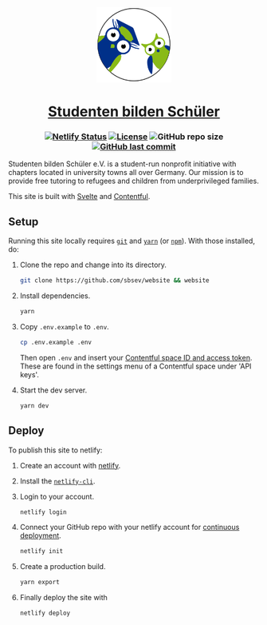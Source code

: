 <p align="center">
  <a href="https://studenten-bilden-schueler.de"><img src="static/favicon.svg" alt="Favicon" width=150></a>
</p>

<h1 align="center">
  <a href="https://studenten-bilden-schueler.de">Studenten bilden Schüler</a>
</h1>

<h3 align="center">

[![Netlify Status](https://api.netlify.com/api/v1/badges/2bcf7f93-7c33-40f4-9843-bbbf22ea213b/deploy-status)](https://app.netlify.com/sites/sbsev/deploys)
[![License](https://img.shields.io/github/license/sbsev/website?label=License)](/license)
![GitHub repo size](https://img.shields.io/github/repo-size/sbsev/website?label=Repo+Size)
[![GitHub last commit](https://img.shields.io/github/last-commit/sbsev/website?label=Last+Commit)](https://github.com/sbsev/website/commits/master)

</h3>

Studenten bilden Schüler e.V. is a student-run nonprofit initiative with chapters located in university towns all over Germany. Our mission is to provide free tutoring to refugees and children from underprivileged families.

This site is built with [Svelte](https://github.com/sveltejs/svelte) and [Contentful](https://contentful.com).

## Setup

Running this site locally requires [`git`](https://git-scm.com) and [`yarn`](https://yarnpkg.com) (or [`npm`](https://npmjs.com)). With those installed, do:

1. Clone the repo and change into its directory.

   ```sh
   git clone https://github.com/sbsev/website && website
   ```

2. Install dependencies.

   ```sh
   yarn
   ```

3. Copy `.env.example` to `.env`.

   ```sh
   cp .env.example .env
   ```

   Then open `.env` and insert your [Contentful space ID and access token](https://contentful.com/developers/docs/references/authentication). These are found in the settings menu of a Contentful space under 'API keys'.

4. Start the dev server.

   ```sh
   yarn dev
   ```

## Deploy

To publish this site to netlify:

1. Create an account with [netlify](https://netlify.com).
2. Install the [`netlify-cli`](https://netlify.com/docs/cli).
3. Login to your account.

   ```sh
   netlify login
   ```

4. Connect your GitHub repo with your netlify account for [continuous deployment](https://netlify.com/docs/cli/#continuous-deployment).

   ```sh
   netlify init
   ```

5. Create a production build.

   ```sh
   yarn export
   ```

6. Finally deploy the site with

   ```sh
   netlify deploy
   ```
